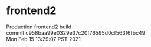 # frontend2  
Production frontend2 build  
commit c958baa99e0329e37c20f76595d0cf563f6fbc49  
Mon Feb 15 13:29:07 PST 2021  
